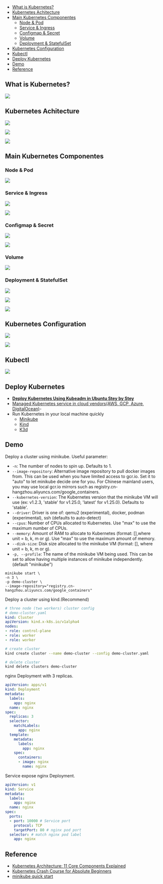 - [What is Kubernetes?](#what-is-kubernetes)
- [Kubernetes Achitecture](#kubernetes-achitecture)
- [Main Kubernetes Componentes](#main-kubernetes-componentes)
  - [Node & Pod](#node--pod)
  - [Service & Ingress](#service--ingress)
  - [Configmap & Secret](#configmap--secret)
  - [Volume](#volume)
  - [Deployment & StatefulSet](#deployment--statefulset)
- [Kubernetes Configuration](#kubernetes-configuration)
- [Kubectl](#kubectl)
- [Deploy Kubernetes](#deploy-kubernetes)
- [Demo](#demo)
- [Reference](#reference)


## What is Kubernetes?
![](https://chengzw258.oss-cn-beijing.aliyuncs.com/Article/20221020211252.png)


## Kubernetes Achitecture

![](https://chengzw258.oss-cn-beijing.aliyuncs.com/Article/20221020212810.png)

![](https://chengzw258.oss-cn-beijing.aliyuncs.com/Article/20221020214413.png)

![](https://chengzw258.oss-cn-beijing.aliyuncs.com/Article/20221020214603.png)

## Main Kubernetes Componentes

### Node & Pod

![](https://chengzw258.oss-cn-beijing.aliyuncs.com/Article/20221020220030.png)

### Service & Ingress

![](https://chengzw258.oss-cn-beijing.aliyuncs.com/Article/20221021172848.png)

![](https://chengzw258.oss-cn-beijing.aliyuncs.com/Article/20221021175300.png)


### Configmap & Secret

![](https://chengzw258.oss-cn-beijing.aliyuncs.com/Article/20221021173458.png)

![](https://chengzw258.oss-cn-beijing.aliyuncs.com/Article/20221021191730.png)



### Volume

![](https://chengzw258.oss-cn-beijing.aliyuncs.com/Article/20221021174037.png)


### Deployment & StatefulSet

![](https://chengzw258.oss-cn-beijing.aliyuncs.com/Article/20221021174737.png)

![](https://chengzw258.oss-cn-beijing.aliyuncs.com/Article/20221021174946.png)

![](https://chengzw258.oss-cn-beijing.aliyuncs.com/Article/20221021175014.png)



## Kubernetes Configuration

![](https://chengzw258.oss-cn-beijing.aliyuncs.com/Article/20221021175757.png)



![](https://chengzw258.oss-cn-beijing.aliyuncs.com/Article/20221021180009.png)

## Kubectl

![](https://chengzw258.oss-cn-beijing.aliyuncs.com/Article/20221021181126.png)

## Deploy Kubernetes

- **[Deploy Kubernetes Using Kubeadm in Ubuntu Stey by Stey](https://github.com/cr7258/golang-learning/tree/master/%E6%9E%81%E5%AE%A2%E6%97%B6%E9%97%B4%E4%BA%91%E5%8E%9F%E7%94%9F%E8%AE%AD%E7%BB%83%E8%90%A5/homework/module4)**
- [Managed Kubernetes service in cloud vendors(AWS, GCP, Azure, DigitalOcean)](https://cloud.digitalocean.com/)-
- Run Kubernetes in your local machine quickly
  - [Minikube](https://minikube.sigs.k8s.io/docs/)
  - [Kind](https://kind.sigs.k8s.io/)
  - [K3d](https://k3d.io/v5.4.6/)

## Demo

Deploy a cluster using minikube. Useful parameter:

- `-n`: The number of nodes to spin up. Defaults to 1.
- `--image-repository`:  Alternative image repository to pull docker images from. This can be used when you have limited access to gcr.io. Set it to "auto" to let minikube decide one for you. For Chinese mainland users, you may use local gcr.io mirrors such as registry.cn-hangzhou.aliyuncs.com/google_containers.
- `--kubernetes-version`:  The Kubernetes version that the minikube VM will use (ex: v1.2.3, 'stable' for v1.25.0, 'latest' for v1.25.0). Defaults to 'stable'.
- `--driver`: Driver is one of: qemu2 (experimental), docker, podman (experimental), ssh (defaults to auto-detect)
- `--cpus`: Number of CPUs allocated to Kubernetes. Use "max" to use the maximum number of CPUs.
- `--memory`: Amount of RAM to allocate to Kubernetes (format: <number>[<unit>],where unit = b, k, m or g). Use "max" to use the maximum amount of memory.
- `--disk-size`: Disk size allocated to the minikube VM (format: <number>[<unit>], where unit = b, k, m or g).
-  `-p, --profile`: The name of the minikube VM being used. This can be set to allow having multiple instances of minikube independently. (default "minikube")

```
minikube start \
-n 3 \
-p demo-cluster \
--image-repository="registry.cn-hangzhou.aliyuncs.com/google_containers"
```

Deploy a cluster using kind.(Recommend)

```yaml
# three node (two workers) cluster config
# demo-cluster.yaml
kind: Cluster
apiVersion: kind.x-k8s.io/v1alpha4
nodes:
- role: control-plane
- role: worker
- role: worker
```

```bash
# create cluster
kind create cluster --name demo-cluster --config demo-cluster.yaml

# delete cluster
kind delete clusters demo-cluster
```

nginx Deployment with 3 replicas.

```yaml
apiVersion: apps/v1
kind: Deployment
metadata:
  labels:
    app: nginx
  name: nginx
spec:
  replicas: 3
  selector:
    matchLabels:
      app: nginx
  template:
    metadata:
      labels:
        app: nginx
    spec:
      containers:
      - image: nginx
        name: nginx
```

Service expose nginx Deployment.

```yaml
apiVersion: v1
kind: Service
metadata:
  labels:
    app: nginx
  name: nginx
spec:
  ports:
  - port: 10000 # Service port
    protocol: TCP
    targetPort: 80 # nginx pod port
  selector: # match nginx pod label
    app: nginx
```



## Reference

- [Kubernetes Architecture: 11 Core Components Explained](https://spot.io/resources/kubernetes-architecture-11-core-components-explained)
- [Kubernetes Crash Course for Absolute Beginners](https://www.youtube.com/watch?v=s_o8dwzRlu4)
- [minikube quick start](https://minikube.sigs.k8s.io/docs/start/)
